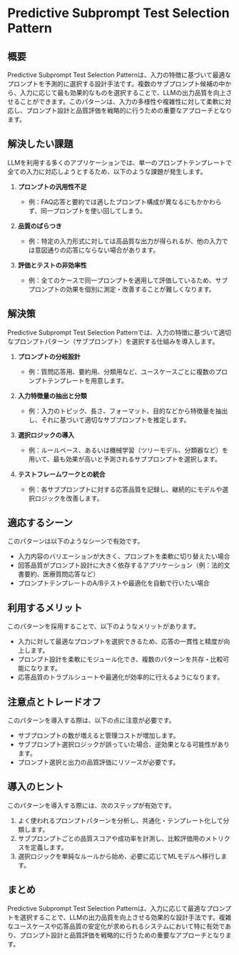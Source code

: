 # Predictive Subprompt Test Selection Pattern

## 概要

Predictive Subprompt Test Selection Patternは、入力の特徴に基づいて最適なプロンプトを予測的に選択する設計手法です。複数のサブプロンプト候補の中から、入力に応じて最も効果的なものを選択することで、LLMの出力品質を向上させることができます。このパターンは、入力の多様性や複雑性に対して柔軟に対応し、プロンプト設計と品質評価を戦略的に行うための重要なアプローチとなります。

## 解決したい課題

LLMを利用する多くのアプリケーションでは、単一のプロンプトテンプレートで全ての入力に対応しようとするため、以下のような課題が発生します。

1. **プロンプトの汎用性不足**
   - 例：FAQ応答と要約では適したプロンプト構成が異なるにもかかわらず、同一プロンプトを使い回してしまう。

2. **品質のばらつき**
   - 例：特定の入力形式に対しては高品質な出力が得られるが、他の入力では意図通りの応答にならない場合があります。

3. **評価とテストの非効率性**
   - 例：全てのケースで同一プロンプトを適用して評価しているため、サブプロンプトの効果を個別に測定・改善することが難しくなります。

## 解決策

Predictive Subprompt Test Selection Patternでは、入力の特徴に基づいて適切なプロンプトパターン（サブプロンプト）を選択する仕組みを導入します。

1. **プロンプトの分岐設計**
   - 例：質問応答用、要約用、分類用など、ユースケースごとに複数のプロンプトテンプレートを用意します。

2. **入力特徴量の抽出と分類**
   - 例：入力のトピック、長さ、フォーマット、目的などから特徴量を抽出し、それに基づいて適切なサブプロンプトを推定します。

3. **選択ロジックの導入**
   - 例：ルールベース、あるいは機械学習（ツリーモデル、分類器など）を用いて、最も効果が高いと予測されるサブプロンプトを選択します。

4. **テストフレームワークとの統合**
   - 例：各サブプロンプトに対する応答品質を記録し、継続的にモデルや選択ロジックを改善します。

## 適応するシーン

このパターンは以下のようなシーンで有効です。

- 入力内容のバリエーションが大きく、プロンプトを柔軟に切り替えたい場合
- 回答品質がプロンプト設計に大きく依存するアプリケーション（例：法的文書要約、医療質問応答など）
- プロンプトテンプレートのA/Bテストや最適化を自動で行いたい場合

## 利用するメリット

このパターンを採用することで、以下のようなメリットがあります。

- 入力に対して最適なプロンプトを選択できるため、応答の一貫性と精度が向上します。
- プロンプト設計を柔軟にモジュール化でき、複数のパターンを共存・比較可能になります。
- 応答品質のトラブルシュートや最適化が効率的に行えるようになります。

## 注意点とトレードオフ

このパターンを導入する際は、以下の点に注意が必要です。

- サブプロンプトの数が増えると管理コストが増加します。
- サブプロンプト選択ロジックが誤っていた場合、逆効果となる可能性があります。
- プロンプト選択と出力の品質評価にリソースが必要です。

## 導入のヒント

このパターンを導入する際には、次のステップが有効です。

1. よく使われるプロンプトパターンを分析し、共通化・テンプレート化して分類します。
2. サブプロンプトごとの品質スコアや成功率を計測し、比較評価用のメトリクスを定義します。
3. 選択ロジックを単純なルールから始め、必要に応じてMLモデルへ移行します。

## まとめ

Predictive Subprompt Test Selection Patternは、入力に応じて最適なプロンプトを選択することで、LLMの出力品質を向上させる効果的な設計手法です。複雑なユースケースや応答品質の安定化が求められるシステムにおいて特に有効であり、プロンプト設計と品質評価を戦略的に行うための重要なアプローチとなります。
